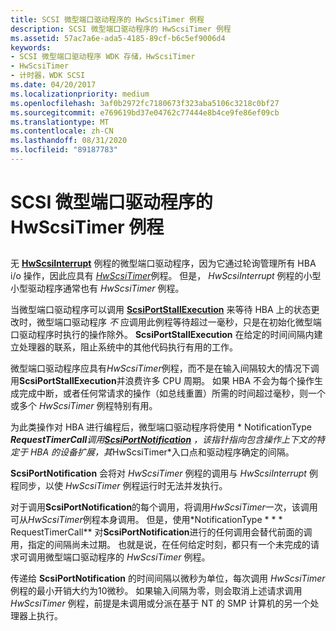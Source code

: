 ```yaml
---
title: SCSI 微型端口驱动程序的 HwScsiTimer 例程
description: SCSI 微型端口驱动程序的 HwScsiTimer 例程
ms.assetid: 57ac7a6e-ada5-4185-89cf-b6c5ef9006d4
keywords:
- SCSI 微型端口驱动程序 WDK 存储，HwScsiTimer
- HwScsiTimer
- 计时器，WDK SCSI
ms.date: 04/20/2017
ms.localizationpriority: medium
ms.openlocfilehash: 3af0b2972fc7180673f323aba5106c3218c0bf27
ms.sourcegitcommit: e769619bd37e04762c77444e8b4ce9fe86ef09cb
ms.translationtype: MT
ms.contentlocale: zh-CN
ms.lasthandoff: 08/31/2020
ms.locfileid: "89187783"
---
```

# <a name="scsi-miniport-drivers-hwscsitimer-routine"></a>SCSI 微型端口驱动程序的 HwScsiTimer 例程


## <span id="ddk_scsi_miniport_drivers_hwscsitimer_routine_kg"></span><span id="DDK_SCSI_MINIPORT_DRIVERS_HWSCSITIMER_ROUTINE_KG"></span>


无 [**HwScsiInterrupt**](/previous-versions/windows/hardware/drivers/ff557312(v=vs.85)) 例程的微型端口驱动程序，因为它通过轮询管理所有 HBA i/o 操作，因此应具有 [*HwScsiTimer*](/previous-versions/windows/hardware/drivers/ff557327(v=vs.85))例程。 但是， *HwScsiInterrupt* 例程的小型小型驱动程序通常也有 *HwScsiTimer* 例程。

当微型端口驱动程序可以调用 [**ScsiPortStallExecution**](/windows-hardware/drivers/ddi/srb/nf-srb-scsiportstallexecution) 来等待 HBA 上的状态更改时，微型端口驱动程序 *不* 应调用此例程等待超过一毫秒，只是在初始化微型端口驱动程序时执行的操作除外。 **ScsiPortStallExecution** 在给定的时间间隔内建立处理器的联系，阻止系统中的其他代码执行有用的工作。

微型端口驱动程序应具有*HwScsiTimer*例程，而不是在输入间隔较大的情况下调用**ScsiPortStallExecution**并浪费许多 CPU 周期。 如果 HBA 不会为每个操作生成完成中断，或者任何常请求的操作（如总线重置）所需的时间超过毫秒，则一个或多个 *HwScsiTimer* 例程特别有用。

为此类操作对 HBA 进行编程后，微型端口驱动程序将使用 * NotificationType ***RequestTimerCall**调用[**ScsiPortNotification**](/windows-hardware/drivers/ddi/srb/nf-srb-scsiportnotification) ，该指针指向包含操作上下文的特定于 HBA 的设备扩展，其*HwScsiTimer*入口点和驱动程序确定的间隔。

**ScsiPortNotification** 会将对 *HwScsiTimer* 例程的调用与 *HwScsiInterrupt* 例程同步，以使 *HwScsiTimer* 例程运行时无法并发执行。

对于调用**ScsiPortNotification**的每个调用，将调用*HwScsiTimer*一次，该调用可从*HwScsiTimer*例程本身调用。 但是，使用*NotificationType * * * RequestTimerCall** 对**ScsiPortNotification**进行的任何调用会替代前面的调用，指定的间隔尚未过期。 也就是说，在任何给定时刻，都只有一个未完成的请求可调用微型端口驱动程序的 *HwScsiTimer* 例程。

传递给 **ScsiPortNotification** 的时间间隔以微秒为单位，每次调用 *HwScsiTimer* 例程的最小开销大约为10微秒。 如果输入间隔为零，则会取消上述请求调用 *HwScsiTimer* 例程，前提是未调用或分派在基于 NT 的 SMP 计算机的另一个处理器上执行。

 

